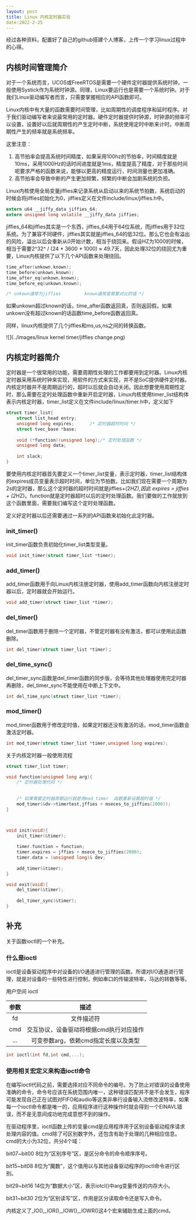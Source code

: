 ```yaml
---
layout: post
title: Linux 内核定时器实验
date:2022-2-25
---
```


经过各种资料，配置好了自己的github搭建个人博客，上传一个学习linux过程中的心得。

## 内核时间管理简介

对于一个系统而言，UCOS或FreeRTOS是需要一个硬件定时器提供系统时钟，一般使用Systick作为系统时钟源。同理，Linux要运行也是需要一个系统时钟。对于我们Linux驱动编写者而言，只需要掌握相应的API函数即可。

Linux内核中有大量的函数需要时间管理，比如周期性的调度程序和延时程序。对于我们驱动编写者来说最常用的定时器。硬件定时器提供时钟源，时钟源的频率可以设置，设置好以后就周期性的产生定时中断，系统使用定时中断来计时。中断周期性产生的频率就是系统频率。

这里注意：

1. 高节拍率会提高系统时间精度，如果采用100hz的节拍率，时间精度就是10ms，采用1000Hz的话时间进度就是1ms，精度提高了精度，对于那些时间呢要求严格的函数来说，能够以更高的精度运行，时间测量也更加准确。
2. 高节拍率会导致中断的产生更加频繁，频繁的中断会加剧系统的负担。

Linux内核使用全局变量jiffies来记录系统从启动以来的系统节拍数，系统启动的时候会将jiffies初始化为0，jiffies定义在文件include/linux/jiffies.h中。

```c
extern u64 __jiffy_data jiffies_64;
extern unsigned long volatile __jiffy_data jiffies;
```

jiffies_64和jiffies其实是一个东西，jiffies_64用于64位系统，而jiffies用于32位系统。为了兼容不同硬件，jiffies其实就是jiffies_64的低32位。那么它也会有溢出的风险，溢出以后会重新从0开始计数，相当于绕回来。假设HZ为1000的时候，相当于需要2^32^ / (24 * 3600 * 1000) ≈ 49.7天，因此处理32位的绕回尤为重要，Linux内核提供了以下几个API函数来处理绕回。

```c
time_after(unkown,known);
time_before(unkown,known);
time_after_eq(unkown,known);
time_before_eq(unkown,known);

/* unkown通常为jiffies			known通常是需要对比的值 */
```

 如果unkown超过known的话，time_after函数返回真，否则返回假。如果unkown没有超过known的话函数time_before函数返回真。

同样，linux内核提供了几个jiffies和ms,us,ns之间的转换函数。

![](../images/linux kernel timer/jiffies change.png)

## 内核定时器简介

定时器是一个很常用的功能，需要周期性处理的工作都要用到定时器。Linux内核定时器采用系统时钟来实现，用软件的方式来实现，并不是SoC提供硬件定时器。内核定时器并不是周期运行的，超时以后就会自动关闭。因此想要使用周期性定时，那么需要在定时处理函数中重新开启定时器，Linux内核使用timer_list结构体表示内核定时器，timer_list定义在文件include/linux/timer.h中，定义如下

```c
struct timer_list{
    struct list_head entry;
    unsigned long expires;		/* 定时器超时时间 */
    struct tvec_base *base;
    
    void (*function)(unsigned long);/* 定时处理函数 */
    unsigned long data;
    
    int slack;
}
```

要使用内核定时器首先要定义一个timer_list变量，表示定时器，timer_list结构体的expires成员变量表示超时时间，单位为节拍数。比如我们现在需要一个周期为2s的定时器，那么这个定时器的超时时间就是jiffies+(2*HZ),因此 expires = jiffies + (2*HZ)。function就是定时器超时以后的定时处理函数。我们要做的工作就放到这个函数里面，需要我们编写这个定时处理函数。

定义好定时器以后还需要通过一系列的API函数来初始化此定时器。

### init_timer()

init_timer函数负责初始化timer_list类型变量。

```c
void init_timer(struct timer_list *timer);
```

### add_timer()

add_timer函数用于向Linux内核注册定时器，使用add_timer函数向内核注册定时器以后，定时器就会开始运行。

```c
void add_timer(struct timer_list *timer);
```

### del_timer()

del_timer函数用于删除一个定时器，不管定时器有没有激活，都可以使用此函数删除。

```c
int del_timer(struct timer_list *timer)；
```

### del_time_sync()

del_timer_sync函数是del_timer函数的同步版，会等待其他处理器使用完定时器再删除，del_timer_sync不能使用在中断上下文中。

```c
int del_time_sync(struct timer_list *timer);
```

### mod_timer()

mod_timer函数用于修改定时值，如果定时器还没有激活的话，mod_timer函数会激活定时器。

```c
int mod_timer(struct timer_list *timer,unsigned long expires);
```

关于内核定时器一般使用流程

```c
struct timer_list timer;

void function(unsigned long arg){
    /* 定时器处理代码 */
    
    
    /* 如果需要定时器周期运行就是用mod_timer  函数重新设置超时值 */
    mod_timer(&dv->timertest,jffies + mseces_to_jiffies(2000));
}



void init(void){
    init_timer(&timer);
    
    timer.function = function;
    timer.expires = jffies + msece_to_jiffies(2000);
    timer.data = (unsigned long)& dev;
    
    add_timer(&timer);
}

void exit(void){
    del_timer(&timer);
    
    del_timer_sync(&timer);
}


```

## 补充

关于函数ioctl的一个补充。

### 什么是ioctl

ioctl是设备驱动程序中对设备的I/O通道进行管理的函数。所谓对I/O通道进行管理，就是对设备的一些特性进行控制，例如串口的传输波特率，马达的转数等等。

用户空间 ioctl

| 参数 |                  描述                   |
| :--: | :-------------------------------------: |
|  fd  |               文件描述符                |
| cmd  | 交互协议，设备驱动将根据cmd执行对应操作 |
| ...  |  可变参数arg，依赖cmd指定长度以及类型   |



```c
int ioctl(int fd,int cmd,...);
```

### 使用相关宏定义来构造ioctl命令

在编写ioctl代码之前，需要选择对应不同命令的编号。为了防止对错误的设备使用准确的命令，命令号应该在系统范围内唯一，这种错误匹配并不是不会发生，程序可能发现自己正在试图对FIFO和audio等这类非串行设备输入流修改波特率，如果每一个ioctl命令都是唯一的，应用程序进行这种操作时就会得到一个EINAVL错误，而不是无意间成功地完成意想不到的操作。

在驱动程序里，ioctl函数上传的变量cmd是应用程序用于区别设备驱动程序请求处理内容的值。cmd除了可区别数字外，还包含有助于处理的几种相应信息。cmd的大小为32位，共分4个域：

bit07~bit00 8位为“区别序号”区，是区分命令的命令顺序序号。

bit15~bit08 8位为“魔数”，这个值用以与其他设备驱动程序的ioctl命令进行区别。

bit29~bit16 14位为“数据大小”区，表示iotcl()中arg变量传送的内存大小。

bit31~bit30 2位为“区别读写”区，作用是区分读取命令还是写入命令。

内核定义了\_IO(),\_IOR(),\_IOW(),\_IOWR()这4个宏来辅助生成上面的cmd。
